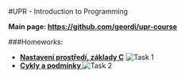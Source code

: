 #UPR - Introduction to Programming

**Main page: https://github.com/geordi/upr-course**

###Homeworks:
* **[Nastavení prostředí, základy C](https://github.com/patrick11514/VSB/tree/main/UPR/Ukol1)**
![Task 1](http://upload.patrick115.eu/screenshot/kelvin_h1.png)
* **[Cykly a podmínky ](https://github.com/patrick11514/VSB/tree/main/UPR/Ukol2)**
![Task 2](http://upload.patrick115.eu/screenshot/kelvin_h2.png)
